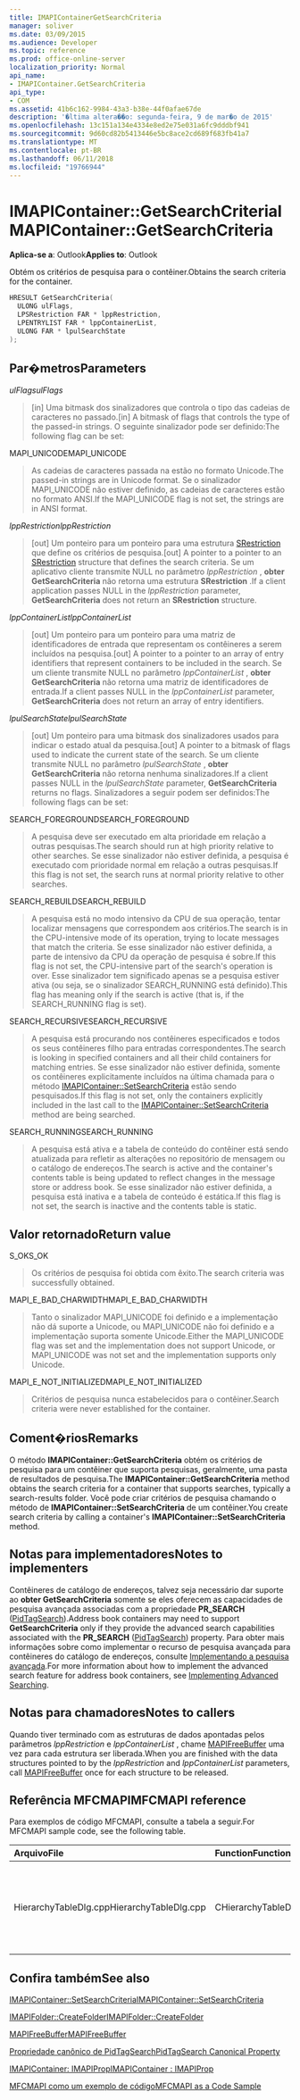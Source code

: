 ```yaml
---
title: IMAPIContainerGetSearchCriteria
manager: soliver
ms.date: 03/09/2015
ms.audience: Developer
ms.topic: reference
ms.prod: office-online-server
localization_priority: Normal
api_name:
- IMAPIContainer.GetSearchCriteria
api_type:
- COM
ms.assetid: 41b6c162-9984-43a3-b38e-44f0afae67de
description: '�ltima altera��o: segunda-feira, 9 de mar�o de 2015'
ms.openlocfilehash: 13c151a134e4334e8ed2e75e031a6fc9dddbf941
ms.sourcegitcommit: 9d60cd82b5413446e5bc8ace2cd689f683fb41a7
ms.translationtype: MT
ms.contentlocale: pt-BR
ms.lasthandoff: 06/11/2018
ms.locfileid: "19766944"
---
```

# <a name="imapicontainergetsearchcriteria"></a><span data-ttu-id="657ba-103">IMAPIContainer::GetSearchCriteria</span><span class="sxs-lookup"><span data-stu-id="657ba-103">IMAPIContainer::GetSearchCriteria</span></span>

  
  
<span data-ttu-id="657ba-104">**Aplica-se a**: Outlook</span><span class="sxs-lookup"><span data-stu-id="657ba-104">**Applies to**: Outlook</span></span> 
  
<span data-ttu-id="657ba-105">Obtém os critérios de pesquisa para o contêiner.</span><span class="sxs-lookup"><span data-stu-id="657ba-105">Obtains the search criteria for the container.</span></span>
  
```cpp
HRESULT GetSearchCriteria(
  ULONG ulFlags,
  LPSRestriction FAR * lppRestriction,
  LPENTRYLIST FAR * lppContainerList,
  ULONG FAR * lpulSearchState
);
```

## <a name="parameters"></a><span data-ttu-id="657ba-106">Par�metros</span><span class="sxs-lookup"><span data-stu-id="657ba-106">Parameters</span></span>

 <span data-ttu-id="657ba-107">_ulFlags_</span><span class="sxs-lookup"><span data-stu-id="657ba-107">_ulFlags_</span></span>
  
> <span data-ttu-id="657ba-108">[in] Uma bitmask dos sinalizadores que controla o tipo das cadeias de caracteres no passado.</span><span class="sxs-lookup"><span data-stu-id="657ba-108">[in] A bitmask of flags that controls the type of the passed-in strings.</span></span> <span data-ttu-id="657ba-109">O seguinte sinalizador pode ser definido:</span><span class="sxs-lookup"><span data-stu-id="657ba-109">The following flag can be set:</span></span>
    
<span data-ttu-id="657ba-110">MAPI_UNICODE</span><span class="sxs-lookup"><span data-stu-id="657ba-110">MAPI_UNICODE</span></span> 
  
> <span data-ttu-id="657ba-111">As cadeias de caracteres passada na estão no formato Unicode.</span><span class="sxs-lookup"><span data-stu-id="657ba-111">The passed-in strings are in Unicode format.</span></span> <span data-ttu-id="657ba-112">Se o sinalizador MAPI_UNICODE não estiver definido, as cadeias de caracteres estão no formato ANSI.</span><span class="sxs-lookup"><span data-stu-id="657ba-112">If the MAPI_UNICODE flag is not set, the strings are in ANSI format.</span></span>
    
 <span data-ttu-id="657ba-113">_lppRestriction_</span><span class="sxs-lookup"><span data-stu-id="657ba-113">_lppRestriction_</span></span>
  
> <span data-ttu-id="657ba-114">[out] Um ponteiro para um ponteiro para uma estrutura [SRestriction](srestriction.md) que define os critérios de pesquisa.</span><span class="sxs-lookup"><span data-stu-id="657ba-114">[out] A pointer to a pointer to an [SRestriction](srestriction.md) structure that defines the search criteria.</span></span> <span data-ttu-id="657ba-115">Se um aplicativo cliente transmite NULL no parâmetro _lppRestriction_ , **obter GetSearchCriteria** não retorna uma estrutura **SRestriction** .</span><span class="sxs-lookup"><span data-stu-id="657ba-115">If a client application passes NULL in the  _lppRestriction_ parameter, **GetSearchCriteria** does not return an **SRestriction** structure.</span></span> 
    
 <span data-ttu-id="657ba-116">_lppContainerList_</span><span class="sxs-lookup"><span data-stu-id="657ba-116">_lppContainerList_</span></span>
  
> <span data-ttu-id="657ba-117">[out] Um ponteiro para um ponteiro para uma matriz de identificadores de entrada que representam os contêineres a serem incluídos na pesquisa.</span><span class="sxs-lookup"><span data-stu-id="657ba-117">[out] A pointer to a pointer to an array of entry identifiers that represent containers to be included in the search.</span></span> <span data-ttu-id="657ba-118">Se um cliente transmite NULL no parâmetro _lppContainerList_ , **obter GetSearchCriteria** não retorna uma matriz de identificadores de entrada.</span><span class="sxs-lookup"><span data-stu-id="657ba-118">If a client passes NULL in the  _lppContainerList_ parameter, **GetSearchCriteria** does not return an array of entry identifiers.</span></span> 
    
 <span data-ttu-id="657ba-119">_lpulSearchState_</span><span class="sxs-lookup"><span data-stu-id="657ba-119">_lpulSearchState_</span></span>
  
> <span data-ttu-id="657ba-120">[out] Um ponteiro para uma bitmask dos sinalizadores usados para indicar o estado atual da pesquisa.</span><span class="sxs-lookup"><span data-stu-id="657ba-120">[out] A pointer to a bitmask of flags used to indicate the current state of the search.</span></span> <span data-ttu-id="657ba-121">Se um cliente transmite NULL no parâmetro _lpulSearchState_ , **obter GetSearchCriteria** não retorna nenhuma sinalizadores.</span><span class="sxs-lookup"><span data-stu-id="657ba-121">If a client passes NULL in the  _lpulSearchState_ parameter, **GetSearchCriteria** returns no flags.</span></span> <span data-ttu-id="657ba-122">Sinalizadores a seguir podem ser definidos:</span><span class="sxs-lookup"><span data-stu-id="657ba-122">The following flags can be set:</span></span> 
    
<span data-ttu-id="657ba-123">SEARCH_FOREGROUND</span><span class="sxs-lookup"><span data-stu-id="657ba-123">SEARCH_FOREGROUND</span></span> 
  
> <span data-ttu-id="657ba-124">A pesquisa deve ser executado em alta prioridade em relação a outras pesquisas.</span><span class="sxs-lookup"><span data-stu-id="657ba-124">The search should run at high priority relative to other searches.</span></span> <span data-ttu-id="657ba-125">Se esse sinalizador não estiver definida, a pesquisa é executado com prioridade normal em relação a outras pesquisas.</span><span class="sxs-lookup"><span data-stu-id="657ba-125">If this flag is not set, the search runs at normal priority relative to other searches.</span></span>
    
<span data-ttu-id="657ba-126">SEARCH_REBUILD</span><span class="sxs-lookup"><span data-stu-id="657ba-126">SEARCH_REBUILD</span></span> 
  
> <span data-ttu-id="657ba-127">A pesquisa está no modo intensivo da CPU de sua operação, tentar localizar mensagens que correspondem aos critérios.</span><span class="sxs-lookup"><span data-stu-id="657ba-127">The search is in the CPU-intensive mode of its operation, trying to locate messages that match the criteria.</span></span> <span data-ttu-id="657ba-128">Se esse sinalizador não estiver definida, a parte de intensivo da CPU da operação de pesquisa é sobre.</span><span class="sxs-lookup"><span data-stu-id="657ba-128">If this flag is not set, the CPU-intensive part of the search's operation is over.</span></span> <span data-ttu-id="657ba-129">Esse sinalizador tem significado apenas se a pesquisa estiver ativa (ou seja, se o sinalizador SEARCH_RUNNING está definido).</span><span class="sxs-lookup"><span data-stu-id="657ba-129">This flag has meaning only if the search is active (that is, if the SEARCH_RUNNING flag is set).</span></span>
    
<span data-ttu-id="657ba-130">SEARCH_RECURSIVE</span><span class="sxs-lookup"><span data-stu-id="657ba-130">SEARCH_RECURSIVE</span></span> 
  
> <span data-ttu-id="657ba-131">A pesquisa está procurando nos contêineres especificados e todos os seus contêineres filho para entradas correspondentes.</span><span class="sxs-lookup"><span data-stu-id="657ba-131">The search is looking in specified containers and all their child containers for matching entries.</span></span> <span data-ttu-id="657ba-132">Se esse sinalizador não estiver definida, somente os contêineres explicitamente incluídos na última chamada para o método [IMAPIContainer::SetSearchCriteria](imapicontainer-setsearchcriteria.md) estão sendo pesquisados.</span><span class="sxs-lookup"><span data-stu-id="657ba-132">If this flag is not set, only the containers explicitly included in the last call to the [IMAPIContainer::SetSearchCriteria](imapicontainer-setsearchcriteria.md) method are being searched.</span></span> 
    
<span data-ttu-id="657ba-133">SEARCH_RUNNING</span><span class="sxs-lookup"><span data-stu-id="657ba-133">SEARCH_RUNNING</span></span> 
  
> <span data-ttu-id="657ba-134">A pesquisa está ativa e a tabela de conteúdo do contêiner está sendo atualizada para refletir as alterações no repositório de mensagem ou o catálogo de endereços.</span><span class="sxs-lookup"><span data-stu-id="657ba-134">The search is active and the container's contents table is being updated to reflect changes in the message store or address book.</span></span> <span data-ttu-id="657ba-135">Se esse sinalizador não estiver definida, a pesquisa está inativa e a tabela de conteúdo é estática.</span><span class="sxs-lookup"><span data-stu-id="657ba-135">If this flag is not set, the search is inactive and the contents table is static.</span></span>
    
## <a name="return-value"></a><span data-ttu-id="657ba-136">Valor retornado</span><span class="sxs-lookup"><span data-stu-id="657ba-136">Return value</span></span>

<span data-ttu-id="657ba-137">S_OK</span><span class="sxs-lookup"><span data-stu-id="657ba-137">S_OK</span></span> 
  
> <span data-ttu-id="657ba-138">Os critérios de pesquisa foi obtida com êxito.</span><span class="sxs-lookup"><span data-stu-id="657ba-138">The search criteria was successfully obtained.</span></span>
    
<span data-ttu-id="657ba-139">MAPI_E_BAD_CHARWIDTH</span><span class="sxs-lookup"><span data-stu-id="657ba-139">MAPI_E_BAD_CHARWIDTH</span></span> 
  
> <span data-ttu-id="657ba-140">Tanto o sinalizador MAPI_UNICODE foi definido e a implementação não dá suporte a Unicode, ou MAPI_UNICODE não foi definido e a implementação suporta somente Unicode.</span><span class="sxs-lookup"><span data-stu-id="657ba-140">Either the MAPI_UNICODE flag was set and the implementation does not support Unicode, or MAPI_UNICODE was not set and the implementation supports only Unicode.</span></span>
    
<span data-ttu-id="657ba-141">MAPI_E_NOT_INITIALIZED</span><span class="sxs-lookup"><span data-stu-id="657ba-141">MAPI_E_NOT_INITIALIZED</span></span> 
  
> <span data-ttu-id="657ba-142">Critérios de pesquisa nunca estabelecidos para o contêiner.</span><span class="sxs-lookup"><span data-stu-id="657ba-142">Search criteria were never established for the container.</span></span>
    
## <a name="remarks"></a><span data-ttu-id="657ba-143">Coment�rios</span><span class="sxs-lookup"><span data-stu-id="657ba-143">Remarks</span></span>

<span data-ttu-id="657ba-144">O método **IMAPIContainer::GetSearchCriteria** obtém os critérios de pesquisa para um contêiner que suporta pesquisas, geralmente, uma pasta de resultados de pesquisa.</span><span class="sxs-lookup"><span data-stu-id="657ba-144">The **IMAPIContainer::GetSearchCriteria** method obtains the search criteria for a container that supports searches, typically a search-results folder.</span></span> <span data-ttu-id="657ba-145">Você pode criar critérios de pesquisa chamando o método de **IMAPIContainer::SetSearchCriteria** de um contêiner.</span><span class="sxs-lookup"><span data-stu-id="657ba-145">You create search criteria by calling a container's **IMAPIContainer::SetSearchCriteria** method.</span></span> 
  
## <a name="notes-to-implementers"></a><span data-ttu-id="657ba-146">Notas para implementadores</span><span class="sxs-lookup"><span data-stu-id="657ba-146">Notes to implementers</span></span>

<span data-ttu-id="657ba-147">Contêineres de catálogo de endereços, talvez seja necessário dar suporte ao **obter GetSearchCriteria** somente se eles oferecem as capacidades de pesquisa avançada associadas com a propriedade **PR_SEARCH** ([PidTagSearch](pidtagsearch-canonical-property.md)).</span><span class="sxs-lookup"><span data-stu-id="657ba-147">Address book containers may need to support **GetSearchCriteria** only if they provide the advanced search capabilities associated with the **PR_SEARCH** ([PidTagSearch](pidtagsearch-canonical-property.md)) property.</span></span> <span data-ttu-id="657ba-148">Para obter mais informações sobre como implementar o recurso de pesquisa avançada para contêineres do catálogo de endereços, consulte [Implementando a pesquisa avançada](implementing-advanced-searching.md).</span><span class="sxs-lookup"><span data-stu-id="657ba-148">For more information about how to implement the advanced search feature for address book containers, see [Implementing Advanced Searching](implementing-advanced-searching.md).</span></span>
  
## <a name="notes-to-callers"></a><span data-ttu-id="657ba-149">Notas para chamadores</span><span class="sxs-lookup"><span data-stu-id="657ba-149">Notes to callers</span></span>

<span data-ttu-id="657ba-150">Quando tiver terminado com as estruturas de dados apontadas pelos parâmetros _lppRestriction_ e _lppContainerList_ , chame [MAPIFreeBuffer](mapifreebuffer.md) uma vez para cada estrutura ser liberada.</span><span class="sxs-lookup"><span data-stu-id="657ba-150">When you are finished with the data structures pointed to by the  _lppRestriction_ and  _lppContainerList_ parameters, call [MAPIFreeBuffer](mapifreebuffer.md) once for each structure to be released.</span></span> 
  
## <a name="mfcmapi-reference"></a><span data-ttu-id="657ba-151">Referência MFCMAPI</span><span class="sxs-lookup"><span data-stu-id="657ba-151">MFCMAPI reference</span></span>

<span data-ttu-id="657ba-152">Para exemplos de código MFCMAPI, consulte a tabela a seguir.</span><span class="sxs-lookup"><span data-stu-id="657ba-152">For MFCMAPI sample code, see the following table.</span></span>
  
|<span data-ttu-id="657ba-153">**Arquivo**</span><span class="sxs-lookup"><span data-stu-id="657ba-153">**File**</span></span>|<span data-ttu-id="657ba-154">**Function**</span><span class="sxs-lookup"><span data-stu-id="657ba-154">**Function**</span></span>|<span data-ttu-id="657ba-155">**Comment**</span><span class="sxs-lookup"><span data-stu-id="657ba-155">**Comment**</span></span>|
|:-----|:-----|:-----|
|<span data-ttu-id="657ba-156">HierarchyTableDlg.cpp</span><span class="sxs-lookup"><span data-stu-id="657ba-156">HierarchyTableDlg.cpp</span></span>  <br/> |<span data-ttu-id="657ba-157">CHierarchyTableDlg::OnEditSearchCriteria</span><span class="sxs-lookup"><span data-stu-id="657ba-157">CHierarchyTableDlg::OnEditSearchCriteria</span></span>  <br/> |<span data-ttu-id="657ba-158">MFCMAPI usa o método **IMAPIContainer::GetSearchCriteria** para obter os critérios de pesquisa de uma pasta para exibir.</span><span class="sxs-lookup"><span data-stu-id="657ba-158">MFCMAPI uses the **IMAPIContainer::GetSearchCriteria** method to obtain search criteria from a folder to display.</span></span>  <br/> |
   
## <a name="see-also"></a><span data-ttu-id="657ba-159">Confira também</span><span class="sxs-lookup"><span data-stu-id="657ba-159">See also</span></span>



[<span data-ttu-id="657ba-160">IMAPIContainer::SetSearchCriteria</span><span class="sxs-lookup"><span data-stu-id="657ba-160">IMAPIContainer::SetSearchCriteria</span></span>](imapicontainer-setsearchcriteria.md)
  
[<span data-ttu-id="657ba-161">IMAPIFolder::CreateFolder</span><span class="sxs-lookup"><span data-stu-id="657ba-161">IMAPIFolder::CreateFolder</span></span>](imapifolder-createfolder.md)
  
[<span data-ttu-id="657ba-162">MAPIFreeBuffer</span><span class="sxs-lookup"><span data-stu-id="657ba-162">MAPIFreeBuffer</span></span>](mapifreebuffer.md)
  
[<span data-ttu-id="657ba-163">Propriedade canônico de PidTagSearch</span><span class="sxs-lookup"><span data-stu-id="657ba-163">PidTagSearch Canonical Property</span></span>](pidtagsearch-canonical-property.md)
  
[<span data-ttu-id="657ba-164">IMAPIContainer: IMAPIProp</span><span class="sxs-lookup"><span data-stu-id="657ba-164">IMAPIContainer : IMAPIProp</span></span>](imapicontainerimapiprop.md)


[<span data-ttu-id="657ba-165">MFCMAPI como um exemplo de código</span><span class="sxs-lookup"><span data-stu-id="657ba-165">MFCMAPI as a Code Sample</span></span>](mfcmapi-as-a-code-sample.md)

